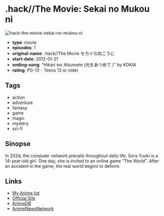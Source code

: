 # .hack//The Movie: Sekai no Mukou ni

![hack-the-movie-sekai-no-mukou-ni](https://cdn.myanimelist.net/images/anime/2/35633.jpg)

-   **type**: movie
-   **episodes**: 1
-   **original-name**: .hack//The Movie セカイの向こうに
-   **start-date**: 2012-01-21
-   **ending-song**: "Hikari wo Atsumete (光をあつめて )" by KOKIA
-   **rating**: PG-13 - Teens 13 or older

## Tags

-   action
-   adventure
-   fantasy
-   game
-   magic
-   mystery
-   sci-fi

## Sinopse

In 2024, the computer network prevails throughout daily life. Sora Yuuki is a 14-year-old girl. One day, she is invited to an online game "The World". After an accident in the game, the real world begins to deform.

## Links

-   [My Anime list](https://myanimelist.net/anime/11375/hack__The_Movie__Sekai_no_Mukou_ni)
-   [Official Site](http://www.hack.channel.or.jp/themovie/)
-   [AnimeDB](http://anidb.info/perl-bin/animedb.pl?show=anime&aid=8606)
-   [AnimeNewsNetwork](http://www.animenewsnetwork.com/encyclopedia/anime.php?id=13373)
